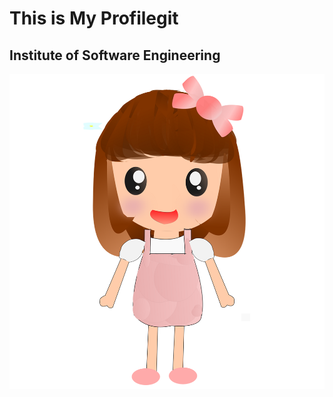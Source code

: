 # This is My Profilegit
## Institute of Software Engineering
![Image of Me](assets/images/child.png)
